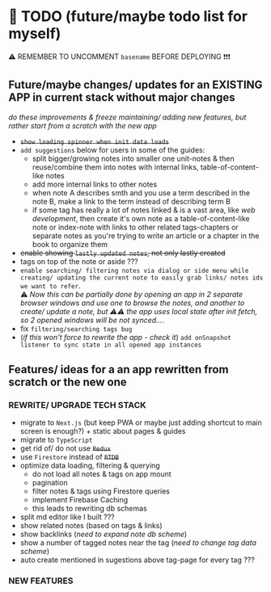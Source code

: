 # 🚀 TODO (future/maybe todo list for myself)

⚠️ REMEMBER TO UNCOMMENT `basename` BEFORE DEPLOYING ❗❗❗

## Future/maybe changes/ updates for an EXISTING APP in current stack without major changes

*do these improvements & freeze maintaining/ adding new features, but rather start from a scratch with the new app*

- ~~`show loading spinner when init data loads`~~
- `add suggestions` below for users in some of the guides:
  - split bigger/growing notes into smaller one unit-notes & then reuse/combine them into notes with internal links, table-of-content-like notes
  - add more internal links to other notes
  - when note A describes smth and you use a term described in the note B, make a link to the term instead of describing term B
  - if some tag has really a lot of notes linked & is a vast area, like *web development*, then create it's own note as a table-of-content-like note or index-note with links to other related tags-chapters or separate notes as you're trying to write an article or a chapter in the book to organize them
- ~~enable showing `lastly updated notes`, not only lastly created~~
- tags on top of the note or aside ???
- `enable searching/ filtering notes via dialog or side menu while creating/ updating the current note to easily grab links/ notes ids we want to refer`.
<br>⚠️ *Now this can be partially done by opening an app in 2 separate browser windows and use one to browse the notes, and another to create/ update a note, but ⚠️⚠️ the app uses local state after init fetch, so 2 opened windows will be not synced...*.
- fix `filtering/searching tags bug`
- (*if this won't force to rewrite the app - check it*) `add onSnapshot listener to sync state in all opened app instances`

## Features/ ideas for a an app rewritten from scratch or the new one

### REWRITE/ UPGRADE TECH STACK

- migrate to `Next.js` (but keep PWA or maybe just adding shortcut to main screen is enough?) + static about pages & guides
- migrate to `TypeScript`
- get rid of/ do not use ~~`Redux`~~
- use `Firestore` instead of ~~`RTDB`~~
- optimize data loading, filtering & querying
  - do not load all notes & tags on app mount
  - pagination
  - filter notes & tags using Firestore queries
  - implement Firebase Caching
  - this leads to rewriting db schemas
- split md editor like I built ???
- show related notes (based on tags & links)
- show backlinks (*need to expand note db scheme*)
- show a number of tagged notes near the tag (*need to change tag data scheme*)
- auto create mentioned in sugestions above tag-page for every tag ??? 

### NEW FEATURES



